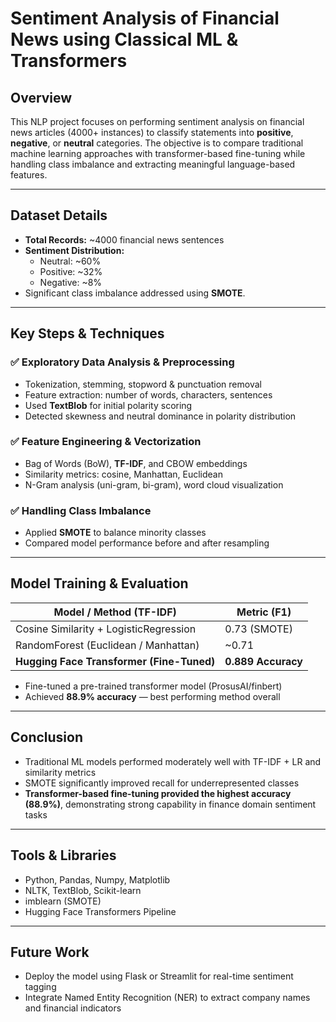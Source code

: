 # Sentiment Analysis of Financial News using Classical ML & Transformers

## Overview
This NLP project focuses on performing sentiment analysis on financial news articles (4000+ instances) to classify statements into **positive**, **negative**, or **neutral** categories. The objective is to compare traditional machine learning approaches with transformer-based fine-tuning while handling class imbalance and extracting meaningful language-based features.

---

## Dataset Details
- **Total Records:** ~4000 financial news sentences
- **Sentiment Distribution:**
  - Neutral: ~60%
  - Positive: ~32%
  - Negative: ~8%
- Significant class imbalance addressed using **SMOTE**.

---

## Key Steps & Techniques

### ✅ Exploratory Data Analysis & Preprocessing
- Tokenization, stemming, stopword & punctuation removal
- Feature extraction: number of words, characters, sentences
- Used **TextBlob** for initial polarity scoring
- Detected skewness and neutral dominance in polarity distribution

### ✅ Feature Engineering & Vectorization
- Bag of Words (BoW), **TF-IDF**, and CBOW embeddings
- Similarity metrics: cosine, Manhattan, Euclidean
- N-Gram analysis (uni-gram, bi-gram), word cloud visualization

### ✅ Handling Class Imbalance
- Applied **SMOTE** to balance minority classes
- Compared model performance before and after resampling

---

## Model Training & Evaluation

| Model / Method (TF-IDF)               | Metric (F1) |
|--------------------------------------|-------------|
| Cosine Similarity + LogisticRegression | 0.73 (SMOTE) |
| RandomForest (Euclidean / Manhattan) | ~0.71 |
| **Hugging Face Transformer (Fine-Tuned)** | **0.889 Accuracy** |

- Fine-tuned a pre-trained transformer model (ProsusAI/finbert)
- Achieved **88.9% accuracy** — best performing method overall

---

## Conclusion
- Traditional ML models performed moderately well with TF-IDF + LR and similarity metrics
- SMOTE significantly improved recall for underrepresented classes
- **Transformer-based fine-tuning provided the highest accuracy (88.9%)**, demonstrating strong capability in finance domain sentiment tasks

---

## Tools & Libraries
- Python, Pandas, Numpy, Matplotlib
- NLTK, TextBlob, Scikit-learn
- imblearn (SMOTE)
- Hugging Face Transformers Pipeline

---

## Future Work
- Deploy the model using Flask or Streamlit for real-time sentiment tagging
- Integrate Named Entity Recognition (NER) to extract company names and financial indicators

